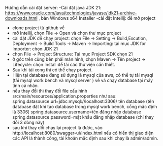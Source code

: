 Hướng dẫn cài đặt server: 
-Cài đặt java JDK 21: https://www.oracle.com/java/technologies/javase/jdk21-archive-downloads.html , bản Windows x64 Installer
-cài đặt Intellij: để mở project
- clone project từ github về
- mở Intellij, chọn File -> Open và chọn thư mục project
- cài đặt JDK để chạy project: chọn File -> Setting -> Build,Excution, Deployment -> Build Tools -> Maven -> Importing: tại mục JDK for Importer: chọn JDK 21
- chọn File -> Project Structure: Tại mục Project SDK chọn 21
- ở góc trên cùng bên phải màn hình, chọn Maven -> Tên project -> Lifecycle: chọn Install để tải các thư viện cần thiết.
- Sau khi tải xong thì có thể chạy project.
- Hiện tại database đang sử dụng là mysql của aws, có thể tự tải mysql (tải mysql work bench và mysql server ) về và chạy database tại máy tính cá nhân.
- nếu thay đổi thì thay đổi file cấu hình src/main/resources/application.properties như sau:
    spring.datasource.url=jdbc:mysql://localhost:3306/ tên database (tên database đặt khi tạo database trong mysql work bench, cổng mặc định là 3306)
    spring.datasource.username=tên đăng nhập database
    spring.datasource.password=mật khẩu đăng nhập database
    (chỉ thay đổi 3 dòng này)
- sau khi thay dổi chạy lại project là được, vào http://localhost:8080/swagger-ui/index.html nếu có hiển thị giao diện các API là thành công, tài khoản mặc định
  sau khi chạy là admin/admin.
